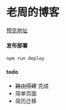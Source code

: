 # 老周的博客

[预览地址](https://lemon19930205.github.io/blog/)


#### 发布部署

```
npm run deploy
```

#### todo

- ~~路由搭建~~ 完成
- 简单页面
- 简历迁移
